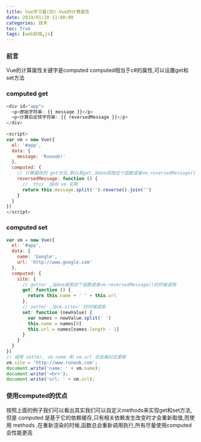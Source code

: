 ```yaml
---
title: Vue学习篇(四)-Vue的计算属性
date: 2019/01/20 11:00:00
categories: 技术
toc: True
tags: [web前端,js]
---
```



### 前言
Vue的计算属性关键字是computed
computed相当于c#的属性,可以设置get和set方法

### computed get
```js
<div id="app">
  <p>原始字符串: {{ message }}</p>
  <p>计算后反转字符串: {{ reversedMessage }}</p>
</div>
 
<script>
var vm = new Vue({
  el: '#app',
  data: {
    message: 'Runoob!'
  },
  computed: {
    // 计算属性的 get方法,默认是get,当dom调用这个函数或者vm.reversedMessage()的时候调用
    reversedMessage: function () {
      // `this` 指向 vm 实例
      return this.message.split('').reverse().join('')
    }
  }
})
</script>
```

### computed set
```js
var vm = new Vue({
  el: '#app',
  data: {
    name: 'Google',
    url: 'http://www.google.com'
  },
  computed: {
    site: {
      // getter ,当dom调用这个函数或者vm.reversedMessage()的时候调用
      get: function () {
        return this.name + ' ' + this.url
      },
      // setter ,当vm.site=''的时候调用
      set: function (newValue) {
        var names = newValue.split(' ')
        this.name = names[0]
        this.url = names[names.length - 1]
      }
    }
  }
})
// 调用 setter, vm.name 和 vm.url 也会被对应更新
vm.site = 'http://www.runoob.com';
document.write('name: ' + vm.name);
document.write('<br>');
document.write('url: ' + vm.url);
```

### 使用computed的优点
按照上面的例子我们可以看出其实我们可以自定义methods来实现get和set方法,但是 computed 是基于它的依赖缓存,只有相关依赖发生改变时才会重新取值,而使用 methods ,在重新渲染的时候,函数总会重新调用执行,所有尽量使用computed会性能更高